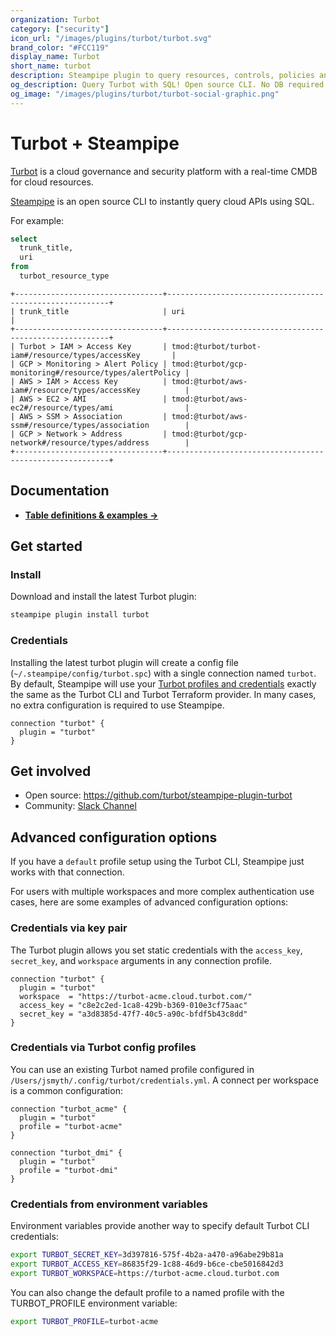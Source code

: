 ```yaml
---
organization: Turbot
category: ["security"]
icon_url: "/images/plugins/turbot/turbot.svg"
brand_color: "#FCC119"
display_name: Turbot
short_name: turbot
description: Steampipe plugin to query resources, controls, policies and more from Turbot.
og_description: Query Turbot with SQL! Open source CLI. No DB required.
og_image: "/images/plugins/turbot/turbot-social-graphic.png"
---
```


# Turbot + Steampipe

[Turbot](https://turbot.com/) is a cloud governance and security platform with a real-time CMDB for cloud resources.

[Steampipe](https://steampipe.io) is an open source CLI to instantly query cloud APIs using SQL.

For example:

```sql
select
  trunk_title,
  uri
from
  turbot_resource_type
```

```
+---------------------------------+---------------------------------------------------------+
| trunk_title                     | uri                                                     |
+---------------------------------+---------------------------------------------------------+
| Turbot > IAM > Access Key       | tmod:@turbot/turbot-iam#/resource/types/accessKey       |
| GCP > Monitoring > Alert Policy | tmod:@turbot/gcp-monitoring#/resource/types/alertPolicy |
| AWS > IAM > Access Key          | tmod:@turbot/aws-iam#/resource/types/accessKey          |
| AWS > EC2 > AMI                 | tmod:@turbot/aws-ec2#/resource/types/ami                |
| AWS > SSM > Association         | tmod:@turbot/aws-ssm#/resource/types/association        |
| GCP > Network > Address         | tmod:@turbot/gcp-network#/resource/types/address        |
+---------------------------------+---------------------------------------------------------+

```

## Documentation

- **[Table definitions & examples →](/plugins/turbot/turbot/tables)**

## Get started

### Install

Download and install the latest Turbot plugin:

```bash
steampipe plugin install turbot
```

### Credentials

Installing the latest turbot plugin will create a config file (`~/.steampipe/config/turbot.spc`) with a single connection named `turbot`. By default, Steampipe will use your [Turbot profiles and credentials](https://turbot.com/v5/docs/reference/cli/installation#setup-your-turbot-credentials) exactly the same as the Turbot CLI and Turbot Terraform provider. In many cases, no extra configuration is required to use Steampipe.

```hcl
connection "turbot" {
  plugin = "turbot"
}
```

## Get involved

- Open source: https://github.com/turbot/steampipe-plugin-turbot
- Community: [Slack Channel](https://steampipe.io/community/join)

## Advanced configuration options

If you have a `default` profile setup using the Turbot CLI, Steampipe just works with that connection.

For users with multiple workspaces and more complex authentication use cases, here are some examples of advanced configuration options:

### Credentials via key pair

The Turbot plugin allows you set static credentials with the `access_key`, `secret_key`, and `workspace` arguments in any connection profile.

```hcl
connection "turbot" {
  plugin = "turbot"
  workspace  = "https://turbot-acme.cloud.turbot.com/"
  access_key = "c8e2c2ed-1ca8-429b-b369-010e3cf75aac"
  secret_key = "a3d8385d-47f7-40c5-a90c-bfdf5b43c8dd"
}
```

### Credentials via Turbot config profiles

You can use an existing Turbot named profile configured in `/Users/jsmyth/.config/turbot/credentials.yml`. A connect per workspace is a common configuration:

```hcl
connection "turbot_acme" {
  plugin = "turbot"
  profile = "turbot-acme"
}

connection "turbot_dmi" {
  plugin = "turbot"
  profile = "turbot-dmi"
}

```

### Credentials from environment variables

Environment variables provide another way to specify default Turbot CLI credentials:

```sh
export TURBOT_SECRET_KEY=3d397816-575f-4b2a-a470-a96abe29b81a
export TURBOT_ACCESS_KEY=86835f29-1c88-46d9-b6ce-cbe5016842d3
export TURBOT_WORKSPACE=https://turbot-acme.cloud.turbot.com
```

You can also change the default profile to a named profile with the TURBOT_PROFILE environment variable:

```sh
export TURBOT_PROFILE=turbot-acme
```
